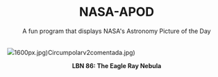 <div align="center">
  <h1>
    NASA-APOD
  </h1>
</div>
  
<div align="center">
  A fun program that displays NASA's Astronomy Picture of the Day
</div>

<br>

![](https://apod.nasa.gov/apod/image/2311/EagleRay_Chander_3277.jpg)1600px.jpg)Circumpolarv2comentada.jpg)

<p align = "center">
  <b>LBN 86: The Eagle Ray Nebula</b>
</p>
